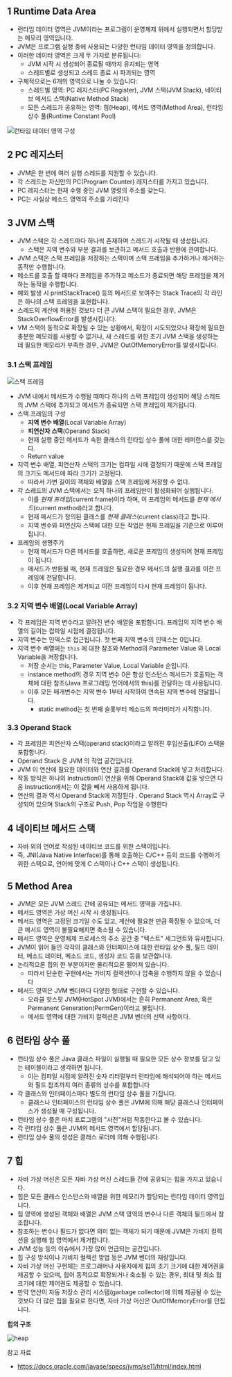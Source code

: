 ## 1 Runtime Data Area

- 런타임 데이터 영역은 JVM이라는 프로그램이 운영체제 위에서 실행되면서 할당받는 메모리 영역입니다.
- JVM은 프로그램 실행 중에 사용되는 다양한 런타임 데이터 영역을 정의합니다.
- 이러한 데이터 영역은 크게 두 가지로 분류됩니다:
	- JVM 시작 시 생성되어 종료될 때까지 유지되는 영역
	- 스레드별로 생성되고 스레드 종료 시 파괴되는 영역
- 구체적으로는 6개의 영역으로 나눌 수 있습니다:
	- 스레드별 영역: PC 레지스터(PC Register), JVM 스택(JVM Stack), 네이티브 메서드 스택(Native Method Stack)
	- 모든 스레드가 공유하는 영역: 힙(Heap), 메서드 영역(Method Area), 런타임 상수 풀(Runtime Constant Pool)

![런타임 데이터 영역 구성](images/helloworld-1230-4.png)

## 2 PC 레지스터

- JVM은 한 번에 여러 실행 스레드를 지원할 수 있습니다.
- 각 스레드는 자신만의 PC(Program Counter) 레지스터를 가지고 있습니다.
- PC 레지스터는 현재 수행 중인 JVM 명령의 주소를 갖는다.
- PC는 사실상 메소드 영역의 주소를 가리킨다

## 3 JVM 스택

- JVM 스택은 각 스레드마다 하나씩 존재하며 스레드가 시작될 때 생성됩니다.
	- 스택은 지역 변수와 부분 결과를 보관하고 메서드 호출과 반환에 관여합니다.
- JVM 스택은 스택 프레임을 저장하는 스택이며 스택 프레임을 추가하거나 제거하는 동작만 수행합니다.
- 메소드를 호출 할 때마다 프레임을 추가하고 메소드가 종료되면 해당 프레임을 제거하는 동작을 수행합니다.
- 예외 발생 시 printStackTrace() 등의 메서드로 보여주는 Stack Trace의 각 라인은 하나의 스택 프레임을 표현합니다.
- 스레드의 계산에 허용된 것보다 더 큰 JVM 스택이 필요한 경우, JVM은 StackOverflowError를 발생시킵니다.
- VM 스택이 동적으로 확장될 수 있는 상황에서, 확장이 시도되었으나 확장에 필요한 충분한 메모리를 사용할 수 없거나, 새 스레드를 위한 초기 JVM 스택을 생성하는 데 필요한 메모리가 부족한 경우, JVM은
  OutOfMemoryError를 발생시킵니다.

### 3.1 스택 프레임

![스택 프레임](images/helloworld-1230-5.png)

- JVM 내에서 메서드가 수행될 때마다 하나의 스택 프레임이 생성되어 해당 스레드의 JVM 스택에 추가되고 메서드가 종료되면 스택 프레임이 제거됩니다.
- 스택 프레임의 구성
	- **지역 변수 배열**(Local Variable Array)
	- **피연산자 스택**(Operand Stack)
	- 현재 실행 중인 메서드가 속한 클래스의 런타임 상수 풀에 대한 레퍼런스를 갖는다.
	- Return value
- 지역 변수 배열, 피연산자 스택의 크기는 컴파일 시에 결정되기 때문에 스택 프레임의 크기도 메서드에 따라 크기가 고정된다.
	- 따라서 가변 길이의 객체와 배열을 스택 프레임에 저장할 수 없다.
- 각 스레드의 JVM 스택에서는 오직 하나의 프레임만이 활성화되어 실행됩니다.
  - 이를 *현재 프레임*(current frame)이라 하며, 이 프레임의 메서드를 *현재 메서드*(current method)라고 합니다.
  - 현재 메서드가 정의된 클래스를 *현재 클래스*(current class)라고 합니다.
  - 지역 변수와 피연산자 스택에 대한 모든 작업은 현재 프레임을 기준으로 이루어집니다.
- 프레임의 생명주기
  - 현재 메서드가 다른 메서드를 호출하면, 새로운 프레임이 생성되어 현재 프레임이 됩니다.
  - 메서드가 반환될 때, 현재 프레임은 필요한 경우 메서드의 실행 결과를 이전 프레임에 전달합니다.
  - 이후 현재 프레임은 제거되고 이전 프레임이 다시 현재 프레임이 됩니다.

### 3.2 지역 변수 배열(Local Variable Array)

- 각 프레임은 지역 변수라고 알려진 변수 배열을 포함합니다. 프레임의 지역 변수 배열의 길이는 컴파일 시점에 결정됩니다.
- 지역 변수는 인덱스로 접근됩니다. 첫 번째 지역 변수의 인덱스는 0입니다.
- 지역 변수 배열에는 `this` 에 대한 참조와 Method의 Parameter Value 와 Local Variable을 저장합니다.
	- 저장 순서는 this, Parameter Value, Local Variable 순입니다.
	- instance method의 경우 지역 변수 0은 항상 인스턴스 메서드가 호출되는 객체에 대한 참조(Java 프로그래밍 언어에서의 this)를 전달하는 데 사용됩니다.
  - 이후 모든 매개변수는 지역 변수 1부터 시작하여 연속된 지역 변수에 전달됩니다.
	- static method는 첫 번째 슬롯부터 메소드의 파라미터가 시작합니다.

### 3.3 Operand Stack

- 각 프레임은 피연산자 스택(operand stack)이라고 알려진 후입선출(LIFO) 스택을 포함합니다.
- Operand Stack 은 JVM 의 작업 공간입니다.
- JVM 이 연산에 필요한 데이터와 연산 결과를 Operand Stack에 넣고 처리합니다.
- 작동 방식은 하나의 Instruction이 연산을 위해 Operand Stack에 값을 넣으면 다음 Instruction에서는 이 값을 빼서 사용하게 됩니다.
- 연산의 결과 역시 Operand Stack에 저장된다 . Operand Stack 역시 Array로 구성되어 있으며 Stack의 구조로 Push, Pop 작업을 수행한다

## 4 네이티브 메서드 스택

- 자바 외의 언어로 작성된 네이티브 코드를 위한 스택이입니다.
- 즉, JNI(Java Native Interface)를 통해 호출하는 C/C++ 등의 코드를 수행하기 위한 스택으로, 언어에 맞게 C 스택이나 C++ 스택이 생성됩니다.

## 5 Method Area

- JVM은 모든 JVM 스레드 간에 공유되는 메서드 영역을 가집니다.
- 메서드 영역은 가상 머신 시작 시 생성됩니다.
- 메서드 영역은 고정된 크기일 수도 있고, 계산에 필요한 만큼 확장될 수 있으며, 더 큰 메서드 영역이 불필요해지면 축소될 수 있습니다.
- 메서드 영역은 운영체제 프로세스의 주소 공간 중 "텍스트" 세그먼트와 유사합니다.
- JVM이 읽어 들인 각각의 클래스와 인터페이스에 대한 런타임 상수 풀, 필드 데이터, 메소드 데이터, 메소드 코드, 생성자 코드 등을 보관합니다.
- 논리적으론 힙의 한 부분이지만 물리적으론 떨어져 있습니다.
  - 따라서 단순한 구현에서는 가비지 컬렉션이나 압축을 수행하지 않을 수 있습니다
- 메서드 영역은 JVM 벤더마다 다양한 형태로 구현할 수 있습니다.
	- 오라클 핫스팟 JVM(HotSpot JVM)에서는 흔히 Permanent Area, 혹은 Permanent Generation(PermGen)이라고 불립니다.
	- 메서드 영역에 대한 가비지 컬렉션은 JVM 벤더의 선택 사항이다.

## 6 런타임 상수 풀

- 런타임 상수 풀은 Java 클래스 파일이 실행될 때 필요한 모든 상수 정보를 담고 있는 테이블이라고 생각하면 됩니다.
  - 이는 컴파일 시점에 알려진 숫자 리터럴부터 런타임에 해석되어야 하는 메서드와 필드 참조까지 여러 종류의 상수를 포함합니다
- 각 클래스와 인터페이스마다 별도의 런타임 상수 풀을 가집니다.
  - 클래스나 인터페이스의 런타임 상수 풀은 JVM에 의해 해당 클래스나 인터페이스가 생성될 때 구성됩니다.
- 런타임 상수 풀은 마치 프로그램의 "사전"처럼 작동한다고 볼 수 있습니다.
- 각 런타임 상수 풀은 JVM의 메서드 영역에서 할당됩니다.
- 런타임 상수 풀의 생성은 클래스 로더에 의해 수행됩니다.

## 7 힙

- 자바 가상 머신은 모든 자바 가상 머신 스레드들 간에 공유되는 힙을 가지고 있습니다. 
- 힙은 모든 클래스 인스턴스와 배열을 위한 메모리가 할당되는 런타임 데이터 영역입니다.
- 힙 영역에 생성된 객체와 배열은 JVM 스택 영역의 변수나 다른 객체의 필드에서 참조합니다.
- 참조하는 변수나 필드가 없다면 의미 없는 객체가 되기 때문에 JVM은 가비지 컬렉션을 실행해 힙 영역에서 제거합니다.
- JVM 성능 등의 이슈에서 가장 많이 언급되는 공간입니다.
- 힙 구성 방식이나 가비지 컬렉션 방법 등은 JVM 벤더의 재량입니다.
- 자바 가상 머신 구현체는 프로그래머나 사용자에게 힙의 초기 크기에 대한 제어권을 제공할 수 있으며, 힙이 동적으로 확장되거나 축소될 수 있는 경우, 최대 및 최소 힙 크기에 대한 제어권도 제공할 수 있습니다.
- 만약 연산이 자동 저장소 관리 시스템(garbage collector)에 의해 제공될 수 있는 것보다 더 많은 힙을 필요로 한다면, 자바 가상 머신은 OutOfMemoryError를 던집니다.

**힙의 구조**

![heap](images/heap.png)

참고 자료

- https://docs.oracle.com/javase/specs/jvms/se11/html/index.html

